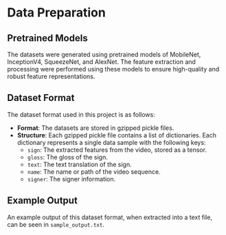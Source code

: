 # Data Preparation

## Pretrained Models

The datasets were generated using pretrained models of MobileNet, InceptionV4, SqueezeNet, and AlexNet. The feature extraction and processing were performed using these models to ensure high-quality and robust feature representations.

## Dataset Format

The dataset format used in this project is as follows:

- **Format**: The datasets are stored in gzipped pickle files.
- **Structure**: Each gzipped pickle file contains a list of dictionaries. Each dictionary represents a single data sample with the following keys:
  - `sign`: The extracted features from the video, stored as a tensor.
  - `gloss`: The gloss of the sign.
  - `text`: The text translation of the sign.
  - `name`: The name or path of the video sequence.
  - `signer`: The signer information.

## Example Output

An example output of this dataset format, when extracted into a text file, can be seen in `sample_output.txt`.